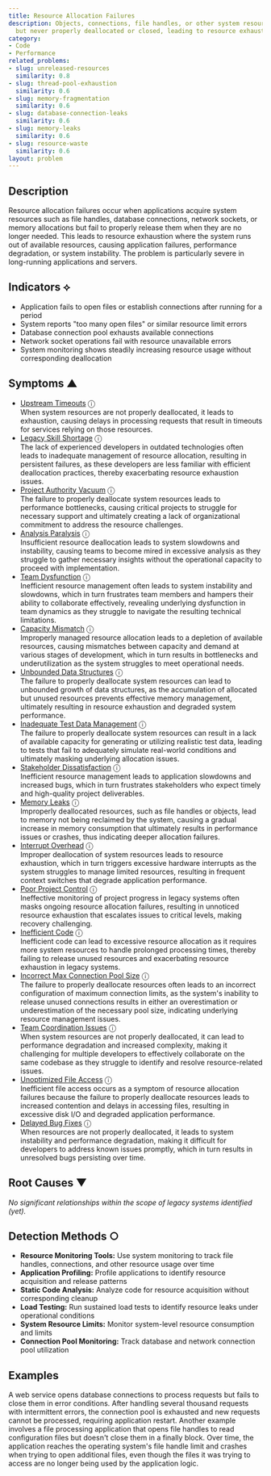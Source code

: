 ```yaml
---
title: Resource Allocation Failures
description: Objects, connections, file handles, or other system resources are allocated
  but never properly deallocated or closed, leading to resource exhaustion.
category:
- Code
- Performance
related_problems:
- slug: unreleased-resources
  similarity: 0.8
- slug: thread-pool-exhaustion
  similarity: 0.6
- slug: memory-fragmentation
  similarity: 0.6
- slug: database-connection-leaks
  similarity: 0.6
- slug: memory-leaks
  similarity: 0.6
- slug: resource-waste
  similarity: 0.6
layout: problem
---
```


## Description

Resource allocation failures occur when applications acquire system resources such as file handles, database connections, network sockets, or memory allocations but fail to properly release them when they are no longer needed. This leads to resource exhaustion where the system runs out of available resources, causing application failures, performance degradation, or system instability. The problem is particularly severe in long-running applications and servers.

## Indicators ⟡

- Application fails to open files or establish connections after running for a period
- System reports "too many open files" or similar resource limit errors
- Database connection pool exhausts available connections
- Network socket operations fail with resource unavailable errors
- System monitoring shows steadily increasing resource usage without corresponding deallocation

## Symptoms ▲
- [Upstream Timeouts](upstream-timeouts.md) <span class="info-tooltip" title="Confidence: 0.630, Strength: 0.819">ⓘ</span>
<br/>  When system resources are not properly deallocated, it leads to exhaustion, causing delays in processing requests that result in timeouts for services relying on those resources.
- [Legacy Skill Shortage](legacy-skill-shortage.md) <span class="info-tooltip" title="Confidence: 0.575, Strength: 0.827">ⓘ</span>
<br/>  The lack of experienced developers in outdated technologies often leads to inadequate management of resource allocation, resulting in persistent failures, as these developers are less familiar with efficient deallocation practices, thereby exacerbating resource exhaustion issues.
- [Project Authority Vacuum](project-authority-vacuum.md) <span class="info-tooltip" title="Confidence: 0.449, Strength: 0.832">ⓘ</span>
<br/>  The failure to properly deallocate system resources leads to performance bottlenecks, causing critical projects to struggle for necessary support and ultimately creating a lack of organizational commitment to address the resource challenges.
- [Analysis Paralysis](analysis-paralysis.md) <span class="info-tooltip" title="Confidence: 0.415, Strength: 0.862">ⓘ</span>
<br/>  Insufficient resource deallocation leads to system slowdowns and instability, causing teams to become mired in excessive analysis as they struggle to gather necessary insights without the operational capacity to proceed with implementation.
- [Team Dysfunction](team-dysfunction.md) <span class="info-tooltip" title="Confidence: 0.399, Strength: 0.852">ⓘ</span>
<br/>  Inefficient resource management often leads to system instability and slowdowns, which in turn frustrates team members and hampers their ability to collaborate effectively, revealing underlying dysfunction in team dynamics as they struggle to navigate the resulting technical limitations.
- [Capacity Mismatch](capacity-mismatch.md) <span class="info-tooltip" title="Confidence: 0.387, Strength: 0.812">ⓘ</span>
<br/>  Improperly managed resource allocation leads to a depletion of available resources, causing mismatches between capacity and demand at various stages of development, which in turn results in bottlenecks and underutilization as the system struggles to meet operational needs.
- [Unbounded Data Structures](unbounded-data-structures.md) <span class="info-tooltip" title="Confidence: 0.384, Strength: 0.916">ⓘ</span>
<br/>  The failure to properly deallocate system resources can lead to unbounded growth of data structures, as the accumulation of allocated but unused resources prevents effective memory management, ultimately resulting in resource exhaustion and degraded system performance.
- [Inadequate Test Data Management](inadequate-test-data-management.md) <span class="info-tooltip" title="Confidence: 0.375, Strength: 0.840">ⓘ</span>
<br/>  The failure to properly deallocate system resources can result in a lack of available capacity for generating or utilizing realistic test data, leading to tests that fail to adequately simulate real-world conditions and ultimately masking underlying allocation issues.
- [Stakeholder Dissatisfaction](stakeholder-dissatisfaction.md) <span class="info-tooltip" title="Confidence: 0.374, Strength: 0.875">ⓘ</span>
<br/>  Inefficient resource management leads to application slowdowns and increased bugs, which in turn frustrates stakeholders who expect timely and high-quality project deliverables.
- [Memory Leaks](memory-leaks.md) <span class="info-tooltip" title="Confidence: 0.367, Strength: 0.837">ⓘ</span>
<br/>  Improperly deallocated resources, such as file handles or objects, lead to memory not being reclaimed by the system, causing a gradual increase in memory consumption that ultimately results in performance issues or crashes, thus indicating deeper allocation failures.
- [Interrupt Overhead](interrupt-overhead.md) <span class="info-tooltip" title="Confidence: 0.348, Strength: 0.797">ⓘ</span>
<br/>  Improper deallocation of system resources leads to resource exhaustion, which in turn triggers excessive hardware interrupts as the system struggles to manage limited resources, resulting in frequent context switches that degrade application performance.
- [Poor Project Control](poor-project-control.md) <span class="info-tooltip" title="Confidence: 0.340, Strength: 0.810">ⓘ</span>
<br/>  Ineffective monitoring of project progress in legacy systems often masks ongoing resource allocation failures, resulting in unnoticed resource exhaustion that escalates issues to critical levels, making recovery challenging.
- [Inefficient Code](inefficient-code.md) <span class="info-tooltip" title="Confidence: 0.338, Strength: 0.780">ⓘ</span>
<br/>  Inefficient code can lead to excessive resource allocation as it requires more system resources to handle prolonged processing times, thereby failing to release unused resources and exacerbating resource exhaustion in legacy systems.
- [Incorrect Max Connection Pool Size](incorrect-max-connection-pool-size.md) <span class="info-tooltip" title="Confidence: 0.323, Strength: 0.864">ⓘ</span>
<br/>  The failure to properly deallocate resources often leads to an incorrect configuration of maximum connection limits, as the system's inability to release unused connections results in either an overestimation or underestimation of the necessary pool size, indicating underlying resource management issues.
- [Team Coordination Issues](team-coordination-issues.md) <span class="info-tooltip" title="Confidence: 0.306, Strength: 0.832">ⓘ</span>
<br/>  When system resources are not properly deallocated, it can lead to performance degradation and increased complexity, making it challenging for multiple developers to effectively collaborate on the same codebase as they struggle to identify and resolve resource-related issues.
- [Unoptimized File Access](unoptimized-file-access.md) <span class="info-tooltip" title="Confidence: 0.303, Strength: 0.811">ⓘ</span>
<br/>  Inefficient file access occurs as a symptom of resource allocation failures because the failure to properly deallocate resources leads to increased contention and delays in accessing files, resulting in excessive disk I/O and degraded application performance.
- [Delayed Bug Fixes](delayed-bug-fixes.md) <span class="info-tooltip" title="Confidence: 0.303, Strength: 0.760">ⓘ</span>
<br/>  When resources are not properly deallocated, it leads to system instability and performance degradation, making it difficult for developers to address known issues promptly, which in turn results in unresolved bugs persisting over time.

## Root Causes ▼

*No significant relationships within the scope of legacy systems identified (yet).*

## Detection Methods ○

- **Resource Monitoring Tools:** Use system monitoring to track file handles, connections, and other resource usage over time
- **Application Profiling:** Profile applications to identify resource acquisition and release patterns
- **Static Code Analysis:** Analyze code for resource acquisition without corresponding cleanup
- **Load Testing:** Run sustained load tests to identify resource leaks under operational conditions
- **System Resource Limits:** Monitor system-level resource consumption and limits
- **Connection Pool Monitoring:** Track database and network connection pool utilization

## Examples

A web service opens database connections to process requests but fails to close them in error conditions. After handling several thousand requests with intermittent errors, the connection pool is exhausted and new requests cannot be processed, requiring application restart. Another example involves a file processing application that opens file handles to read configuration files but doesn't close them in a finally block. Over time, the application reaches the operating system's file handle limit and crashes when trying to open additional files, even though the files it was trying to access are no longer being used by the application logic.
